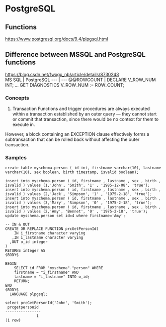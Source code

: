 # PostgreSQL
## Functions
https://www.postgresql.org/docs/9.4/plpgsql.html


## Difference between MSSQL and PostgreSQL functions  
https://blog.csdn.net/fwxgx_nb/article/details/8730243	
MS SQL 				| PostgreSQL
---    				| ---
@@ROWCOUNT			| DECLARE V_ROW_NUM INT; ... GET DIAGNOSTICS V_ROW_NUM := ROW_COUNT;


### Concepts
1. Transaction
Functions and trigger procedures are always executed within a transaction established by an outer query — they cannot start or commit that transaction, since there would be no context for them to execute in. 

However, a block containing an EXCEPTION clause effectively forms a subtransaction that can be rolled back without affecting the outer transaction.


 
### Samples
```
create table myschema.person ( id int, firstname varchar(10), lastname varchar(10), sex boolean, birth timestamp, isvalid boolean);

insert into myschema.person ( id, firstname , lastname , sex , birth , isvalid ) values (1,'John', 'Smith', '1' , '1985-12-08', 'true');
insert into myschema.person ( id, firstname , lastname , sex , birth , isvalid ) values (2,'Jack', 'Simpson', '1' , '1975-2-18', 'true');
insert into myschema.person ( id, firstname , lastname , sex , birth , isvalid ) values (3,'Mary', 'Simpson', '0' , '1975-2-18', 'true');
insert into myschema.person ( id, firstname , lastname , sex , birth , isvalid ) values (2,'Amy', 'Bennet', '0' , '1975-2-18', 'true');
update myschema.person set id=4 where firstname='Amy';

-- IN & OUT
CREATE OR REPLACE FUNCTION prcGetPersonId(
    IN i_firstname character varying
   ,IN i_lastname character varying
  ,OUT o_id integer
)
RETURNS integer AS
$BODY$

BEGIN 
    SELECT id FROM "myschema"."person" WHERE 
    firstname = "i_firstname" AND
    lastname = "i_lastname" INTO o_id;
    RETURN;
END
$BODY$
  LANGUAGE plpgsql;

select prcGetPersonId('John', 'Smith');
 prcgetpersonid 
----------------
              1
(1 row)

```


